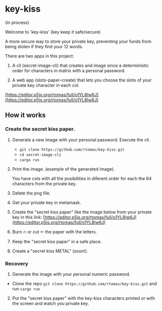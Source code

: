 # key-kiss

(in process)

Welcome to 'key-kiss' (key keep it safe/secure)

A more secure way to store your private key, preventing your funds from being stolen if they find your 12 words.

There are two apps in this project:

1. A cli (secret-image-cli) that creates and image since a deterministic order for characters in matrix with a personal password.

2. A web app (slots-paper-create) that lets you choose the slots of your private key character in each col.

[https://editor.p5js.org/rtomas/full/o1YL8Iw6J](https://editor.p5js.org/rtomas/full/o1YL8Iw6J)

## How it works

### Create the secret kiss paper.

1. Generate a new image with your personal password. Execute the cli.

    - `git clone https://github.com/rtomas/key-kiss.git`
    - `cd secret-image-cli`
    - `cargo run`

2. Print the image. (example of the generated image).

    You have cols with all the posibilities in diferent order for each the 64 characters from the private key.

3. Delete the png file.

4. Get your private key in metamask.

5. Create the "secret kiss paper" like the image below from your private key
   in this link: [https://editor.p5js.org/rtomas/full/o1YL8Iw6J](https://editor.p5js.org/rtomas/full/o1YL8Iw6J)

6. Burn 🔥 or cut ✂ the paper with the letters.
7. Keep the "secret kiss paper" in a safe place.
8. Create a "secret kiss METAL" (soon!).

### Recovery

1. Generate the image with your personal numeric password.

-   Clone the repo `git clone https://github.com/rtomas/key-kiss.git` and run `cargo run`

2. Put the "secret kiss paper" with the key-kiss characters printed or with the screen and watch you private key.
